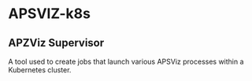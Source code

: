 <!--
SPDX-FileCopyrightText: 2022 Phillips Owen <powen@renci.org>

SPDX-License-Identifier: MIT
-->

# APSVIZ-k8s
## APZViz Supervisor
A tool used to create jobs that launch various APSViz processes within a Kubernetes cluster.



